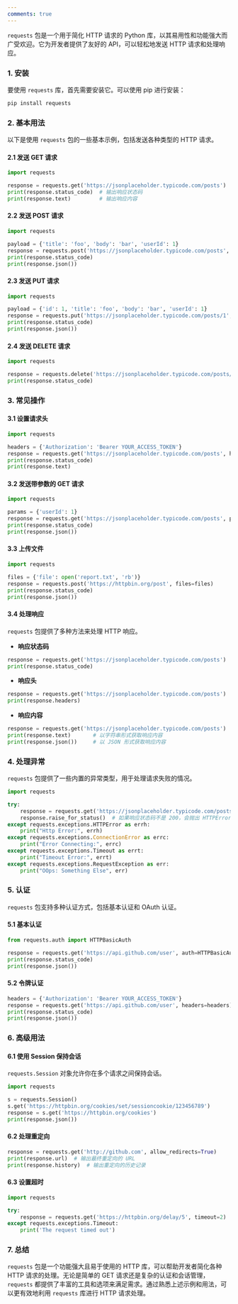 ```yaml
---
comments: true
---
```


`requests` 包是一个用于简化 HTTP 请求的 Python 库，以其易用性和功能强大而广受欢迎。它为开发者提供了友好的 API，可以轻松地发送 HTTP 请求和处理响应。

### 1. 安装
要使用 `requests` 库，首先需要安装它。可以使用 pip 进行安装：
```bash
pip install requests
```

### 2. 基本用法
以下是使用 `requests` 包的一些基本示例，包括发送各种类型的 HTTP 请求。

#### 2.1 发送 GET 请求
```python
import requests

response = requests.get('https://jsonplaceholder.typicode.com/posts')
print(response.status_code)  # 输出响应状态码
print(response.text)         # 输出响应内容
```

#### 2.2 发送 POST 请求
```python
import requests

payload = {'title': 'foo', 'body': 'bar', 'userId': 1}
response = requests.post('https://jsonplaceholder.typicode.com/posts', json=payload)
print(response.status_code)
print(response.json())
```

#### 2.3 发送 PUT 请求
```python
import requests

payload = {'id': 1, 'title': 'foo', 'body': 'bar', 'userId': 1}
response = requests.put('https://jsonplaceholder.typicode.com/posts/1', json=payload)
print(response.status_code)
print(response.json())
```

#### 2.4 发送 DELETE 请求
```python
import requests

response = requests.delete('https://jsonplaceholder.typicode.com/posts/1')
print(response.status_code)
```

### 3. 常见操作

#### 3.1 设置请求头
```python
import requests

headers = {'Authorization': 'Bearer YOUR_ACCESS_TOKEN'}
response = requests.get('https://jsonplaceholder.typicode.com/posts', headers=headers)
print(response.status_code)
print(response.text)
```

#### 3.2 发送带参数的 GET 请求
```python
import requests

params = {'userId': 1}
response = requests.get('https://jsonplaceholder.typicode.com/posts', params=params)
print(response.status_code)
print(response.json())
```

#### 3.3 上传文件
```python
import requests

files = {'file': open('report.txt', 'rb')}
response = requests.post('https://httpbin.org/post', files=files)
print(response.status_code)
print(response.json())
```

#### 3.4 处理响应
`requests` 包提供了多种方法来处理 HTTP 响应。

- **响应状态码**
```python
response = requests.get('https://jsonplaceholder.typicode.com/posts')
print(response.status_code)
```

- **响应头**
```python
response = requests.get('https://jsonplaceholder.typicode.com/posts')
print(response.headers)
```

- **响应内容**
```python
response = requests.get('https://jsonplaceholder.typicode.com/posts')
print(response.text)       # 以字符串形式获取响应内容
print(response.json())     # 以 JSON 形式获取响应内容
```

### 4. 处理异常
`requests` 包提供了一些内置的异常类型，用于处理请求失败的情况。
```python
import requests

try:
    response = requests.get('https://jsonplaceholder.typicode.com/posts')
    response.raise_for_status()  # 如果响应状态码不是 200，会抛出 HTTPError 异常
except requests.exceptions.HTTPError as errh:
    print("Http Error:", errh)
except requests.exceptions.ConnectionError as errc:
    print("Error Connecting:", errc)
except requests.exceptions.Timeout as errt:
    print("Timeout Error:", errt)
except requests.exceptions.RequestException as err:
    print("OOps: Something Else", err)
```

### 5. 认证
`requests` 包支持多种认证方式，包括基本认证和 OAuth 认证。

#### 5.1 基本认证
```python
from requests.auth import HTTPBasicAuth

response = requests.get('https://api.github.com/user', auth=HTTPBasicAuth('username', 'password'))
print(response.status_code)
print(response.json())
```

#### 5.2 令牌认证
```python
headers = {'Authorization': 'Bearer YOUR_ACCESS_TOKEN'}
response = requests.get('https://api.github.com/user', headers=headers)
print(response.status_code)
print(response.json())
```

### 6. 高级用法

#### 6.1 使用 Session 保持会话
`requests.Session` 对象允许你在多个请求之间保持会话。
```python
import requests

s = requests.Session()
s.get('https://httpbin.org/cookies/set/sessioncookie/123456789')
response = s.get('https://httpbin.org/cookies')
print(response.json())
```

#### 6.2 处理重定向
```python
response = requests.get('http://github.com', allow_redirects=True)
print(response.url)  # 输出最终重定向的 URL
print(response.history)  # 输出重定向的历史记录
```

#### 6.3 设置超时
```python
import requests

try:
    response = requests.get('https://httpbin.org/delay/5', timeout=2)
except requests.exceptions.Timeout:
    print('The request timed out')
```

### 7. 总结
`requests` 包是一个功能强大且易于使用的 HTTP 库，可以帮助开发者简化各种 HTTP 请求的处理。无论是简单的 GET 请求还是复杂的认证和会话管理，`requests` 都提供了丰富的工具和选项来满足需求。通过熟悉上述示例和用法，可以更有效地利用 `requests` 库进行 HTTP 请求处理。